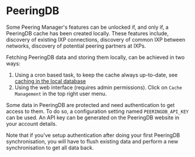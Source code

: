 # PeeringDB

Some Peering Manager's features can be unlocked if, and only if, a PeeringDB
cache has been created locally. These features include, discovery of existing
IXP connections, discovery of common IXP between networks, discovery of
potential peering partners at IXPs.

Fetching PeeringDB data and storing them locally, can be achieved in two ways:

1. Using a cron based task, to keep the cache always up-to-date, see
   [caching in the local database](../setup/8-scheduled-tasks.md)
2. Using the web interface (requires admin permissions). Click on
   `Cache Management` in the top right user menu.

Some data in PeeringDB are protected and need authentication to get access to
them. To do so, a configuration setting named `PEERINGDB_API_KEY` can be used.
An API key can be generated on the PeeringDB website in your account details.

Note that if you've setup authentication after doing your first PeeringDB
synchronisation, you will have to flush existing data and perform a new
synchronisation to get all data back.
